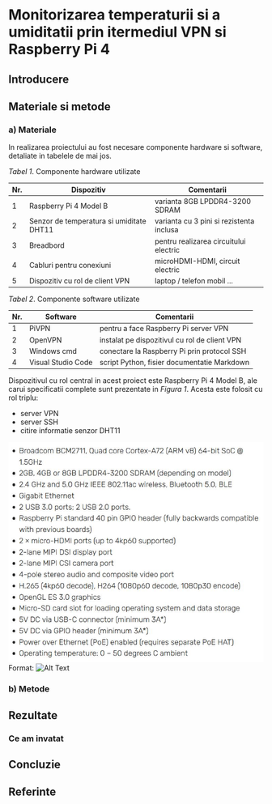 # Monitorizarea temperaturii si a umiditatii prin itermediul VPN si Raspberry Pi 4

## Introducere

## Materiale si metode

### a) Materiale
In realizarea proiectului au fost necesare componente hardware si software, detaliate in tabelele de mai jos.   
  
*Tabel 1*. Componente hardware utilizate

Nr. | Dispozitiv                                | Comentarii
--  | --                                        | --
1   | Raspberry Pi 4 Model B                    | varianta 8GB LPDDR4-3200 SDRAM
2   | Senzor de temperatura si umiditate DHT11  | varianta cu 3 pini si rezistenta inclusa
3   | Breadbord                                 | pentru realizarea circuitului electric
4   | Cabluri pentru conexiuni                  | microHDMI-HDMI, circuit electric
5   | Dispozitiv cu rol de client VPN           | laptop / telefon mobil ...

*Tabel 2*. Componente software utilizate

Nr. | Software                  | Comentarii
--  | --                        | --
1   | PiVPN                     | pentru a face Raspberry Pi server VPN
2   | OpenVPN                   | instalat pe dispozitivul cu rol de client VPN
3   | Windows cmd               | conectare la Raspberry Pi prin protocol SSH
4   | Visual Studio Code        | script Python, fisier documentatie Markdown

Dispozitivul cu rol central in acest proiect este Raspberry Pi 4 Model B, ale carui specificatii complete sunt prezentate in *Figura 1*. Acesta este folosit cu rol triplu:      
* server VPN  
* server SSH  
* citire informatie senzor DHT11    
  
![Raspberry Pi 4 Model B specifications](/imagini/raspberry_pi4_specifications.jpg)
Format: ![Alt Text](url)



### b) Metode

## Rezultate

### Ce am invatat

## Concluzie

## Referinte
